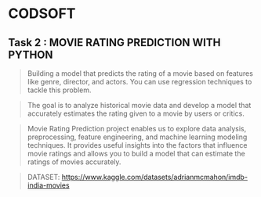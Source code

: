 # CODSOFT


## Task 2 : MOVIE RATING PREDICTION WITH PYTHON

> Building a model that predicts the rating of a movie based on
features like genre, director, and actors. You can use regression
techniques to tackle this problem.

> The goal is to analyze historical movie data and develop a model
that accurately estimates the rating given to a movie by users or
critics.


> Movie Rating Prediction project enables us to explore data
analysis, preprocessing, feature engineering, and machine
learning modeling techniques. It provides useful insights into the factors
that influence movie ratings and allows you to build a model that
can estimate the ratings of movies accurately.

> DATASET: https://www.kaggle.com/datasets/adrianmcmahon/imdb-india-movies
